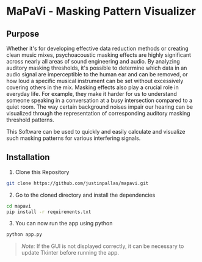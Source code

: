 # MaPaVi - Masking Pattern Visualizer

## Purpose

Whether it's for developing effective data reduction methods or creating clean music mixes, psychoacoustic masking effects are highly significant across nearly all areas of sound engineering and audio. By analyzing auditory masking thresholds, it's possible to determine which data in an audio signal are imperceptible to the human ear and can be removed, or how loud a specific musical instrument can be set without excessively covering others in the mix. Masking effects also play a crucial role in everyday life. For example, they make it harder for us to understand someone speaking in a conversation at a busy intersection compared to a quiet room. The way certain background noises impair our hearing can be visualized through the representation of corresponding auditory masking threshold patterns.

This Software can be used to quickly and easily calculate and visualize such masking patterns for various interfering signals.

## Installation

1. Clone this Repository
```bash
git clone https://github.com/justinpallas/mapavi.git
```

2. Go to the cloned directory and install the dependencies
```bash
cd mapavi
pip install -r requirements.txt
```
3. You can now run the app using python
```bash
python app.py
```

>*Note:* If the GUI is not displayed correctly, it can be necessary to update Tkinter before running the app.
